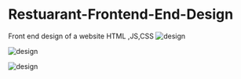 # Restuarant-Frontend-End-Design
Front end design of a website HTML ,JS,CSS
![design](https://i.ibb.co/XZM7CzZ/Screenshot-2022-10-19-13-46-40.png)

![design](https://i.ibb.co/b1t6hV3/Screenshot-2022-10-19-13-45-34.png)





![design](https://www.kapwing.com/e/63635dcafad31e02a1fd2447)

